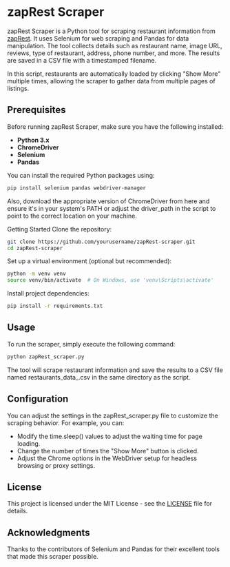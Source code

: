 # zapRest Scraper

zapRest Scraper is a Python tool for scraping restaurant information from [zapRest](https://www.rest.co.il/restaurants/israel/).
It uses Selenium for web scraping and Pandas for data manipulation.
The tool collects details such as restaurant name, image URL, reviews, type of restaurant, address, phone number, and more. The results are saved in a CSV file with a timestamped filename.

In this script, restaurants are automatically loaded by clicking "Show More" multiple times, allowing the scraper to gather data from multiple pages of listings.

## Prerequisites

Before running zapRest Scraper, make sure you have the following installed:

- **Python 3.x**
- **ChromeDriver**
- **Selenium**
- **Pandas**

You can install the required Python packages using:

```bash
pip install selenium pandas webdriver-manager
```
Also, download the appropriate version of ChromeDriver from here and ensure it's in your system's PATH or adjust the driver_path in the script to point to the correct location on your machine.

Getting Started
Clone the repository:

```bash
git clone https://github.com/yourusername/zapRest-scraper.git
cd zapRest-scraper
```
Set up a virtual environment (optional but recommended):

```bash
python -m venv venv
source venv/bin/activate  # On Windows, use 'venv\Scripts\activate'
```
Install project dependencies:

```bash
pip install -r requirements.txt
```
## Usage
To run the scraper, simply execute the following command:

```bash
python zapRest_scraper.py
```
The tool will scrape restaurant information and save the results to a CSV file named restaurants_data_<timestamp>.csv in the same directory as the script.

## Configuration
You can adjust the settings in the zapRest_scraper.py file to customize the scraping behavior. For example, you can:

- Modify the time.sleep() values to adjust the waiting time for page loading.
- Change the number of times the "Show More" button is clicked.
- Adjust the Chrome options in the WebDriver setup for headless browsing or proxy settings.

## License
This project is licensed under the MIT License - see the [LICENSE](LICENSE) file for details.

## Acknowledgments
Thanks to the contributors of Selenium and Pandas for their excellent tools that made this scraper possible.


